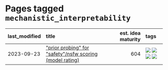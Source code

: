 # Pages tagged `mechanistic_interpretability`

|last_modified|title|est. idea maturity|tags
|:---|:---|---:|:---|
|2023-09-23|["prior probing" for "safety"/nsfw scoring (model rating)](../prior_probing.md)|604|[![](https://img.shields.io/badge/tag-alignment-9c3a4a)](../tags/alignment.md) [![](https://img.shields.io/badge/tag-experimental-f14da)](../tags/experimental.md) [![](https://img.shields.io/badge/tag-mechanistic_interpretability-22d494)](../tags/mechanistic_interpretability.md) [![](https://img.shields.io/badge/tag-wip-82d6e)](../tags/wip.md)|